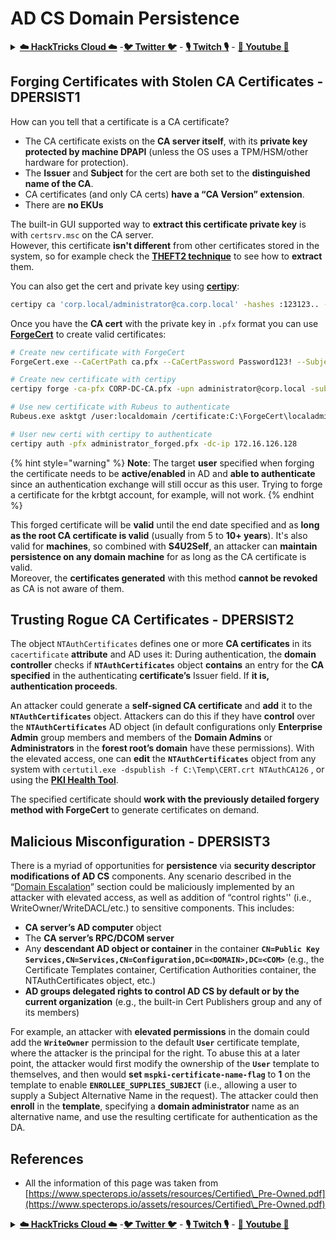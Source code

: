 # AD CS Domain Persistence

<details>

<summary><a href="https://cloud.hacktricks.xyz/pentesting-cloud/pentesting-cloud-methodology"><strong>☁️ HackTricks Cloud ☁️</strong></a> -<a href="https://twitter.com/hacktricks_live"><strong>🐦 Twitter 🐦</strong></a> - <a href="https://www.twitch.tv/hacktricks_live/schedule"><strong>🎙️ Twitch 🎙️</strong></a> - <a href="https://www.youtube.com/@hacktricks_LIVE"><strong>🎥 Youtube 🎥</strong></a></summary>

- Do you work in a **cybersecurity company**? Do you want to see your **company advertised in HackTricks**? or do you want to have access to the **latest version of the PEASS or download HackTricks in PDF**? Check the [**SUBSCRIPTION PLANS**](https://github.com/sponsors/carlospolop)!

- Discover [**The PEASS Family**](https://opensea.io/collection/the-peass-family), our collection of exclusive [**NFTs**](https://opensea.io/collection/the-peass-family)

- Get the [**official PEASS & HackTricks swag**](https://peass.creator-spring.com)

- **Join the** [**💬**](https://emojipedia.org/speech-balloon/) [**Discord group**](https://discord.gg/hRep4RUj7f) or the [**telegram group**](https://t.me/peass) or **follow** me on **Twitter** [**🐦**](https://github.com/carlospolop/hacktricks/tree/7af18b62b3bdc423e11444677a6a73d4043511e9/\[https:/emojipedia.org/bird/README.md)[**@carlospolopm**](https://twitter.com/hacktricks_live)**.**

- **Share your hacking tricks by submitting PRs to the [hacktricks repo](https://github.com/carlospolop/hacktricks) and [hacktricks-cloud repo](https://github.com/carlospolop/hacktricks-cloud)**.

</details>

## Forging Certificates with Stolen CA Certificates - DPERSIST1

How can you tell that a certificate is a CA certificate?

* The CA certificate exists on the **CA server itself**, with its **private key protected by machine DPAPI** (unless the OS uses a TPM/HSM/other hardware for protection).
* The **Issuer** and **Subject** for the cert are both set to the **distinguished name of the CA**.
* CA certificates (and only CA certs) **have a “CA Version” extension**.
* There are **no EKUs**

The built-in GUI supported way to **extract this certificate private key** is with `certsrv.msc` on the CA server.\
However, this certificate **isn't different** from other certificates stored in the system, so for example check the [**THEFT2 technique**](certificate-theft.md#user-certificate-theft-via-dpapi-theft2) to see how to **extract** them.

You can also get the cert and private key using [**certipy**](https://github.com/ly4k/Certipy):

```bash
certipy ca 'corp.local/administrator@ca.corp.local' -hashes :123123.. -backup
```

Once you have the **CA cert** with the private key in `.pfx` format you can use [**ForgeCert**](https://github.com/GhostPack/ForgeCert)  to create valid certificates:

```bash
# Create new certificate with ForgeCert
ForgeCert.exe --CaCertPath ca.pfx --CaCertPassword Password123! --Subject "CN=User" --SubjectAltName localadmin@theshire.local --NewCertPath localadmin.pfx --NewCertPassword Password123!

# Create new certificate with certipy
certipy forge -ca-pfx CORP-DC-CA.pfx -upn administrator@corp.local -subject 'CN=Administrator,CN=Users,DC=CORP,DC=LOCAL'

# Use new certificate with Rubeus to authenticate
Rubeus.exe asktgt /user:localdomain /certificate:C:\ForgeCert\localadmin.pfx /password:Password123!

# User new certi with certipy to authenticate
certipy auth -pfx administrator_forged.pfx -dc-ip 172.16.126.128
```

{% hint style="warning" %}
**Note**: The target **user** specified when forging the certificate needs to be **active/enabled** in AD and **able to authenticate** since an authentication exchange will still occur as this user. Trying to forge a certificate for the krbtgt account, for example, will not work.
{% endhint %}

This forged certificate will be **valid** until the end date specified and as **long as the root CA certificate is valid** (usually from 5 to **10+ years**). It's also valid for **machines**, so combined with **S4U2Self**, an attacker can **maintain persistence on any domain machine** for as long as the CA certificate is valid.\
Moreover, the **certificates generated** with this method **cannot be revoked** as CA is not aware of them.

## Trusting Rogue CA Certificates - DPERSIST2

The object `NTAuthCertificates` defines one or more **CA certificates** in its `cacertificate` **attribute** and AD uses it: During authentication, the **domain controller** checks if **`NTAuthCertificates`** object **contains** an entry for the **CA specified** in the authenticating **certificate’s** Issuer field. If **it is, authentication proceeds**.

An attacker could generate a **self-signed CA certificate** and **add** it to the **`NTAuthCertificates`** object. Attackers can do this if they have **control** over the **`NTAuthCertificates`** AD object (in default configurations only **Enterprise Admin** group members and members of the **Domain Admins** or **Administrators** in the **forest root’s domain** have these permissions). With the elevated access, one can **edit** the **`NTAuthCertificates`** object from any system with `certutil.exe -dspublish -f C:\Temp\CERT.crt NTAuthCA126` , or using the [**PKI Health Tool**](https://docs.microsoft.com/en-us/troubleshoot/windows-server/windows-security/import-third-party-ca-to-enterprise-ntauth-store#method-1---import-a-certificate-by-using-the-pki-health-tool).&#x20;

The specified certificate should **work with the previously detailed forgery method with ForgeCert** to generate certificates on demand.

## Malicious Misconfiguration - DPERSIST3

There is a myriad of opportunities for **persistence** via **security descriptor modifications of AD CS** components. Any scenario described in the “[Domain Escalation](domain-escalation.md)” section could be maliciously implemented by an attacker with elevated access, as well as addition of “control rights'' (i.e., WriteOwner/WriteDACL/etc.) to sensitive components. This includes:

* **CA server’s AD computer** object
* The **CA server’s RPC/DCOM server**
* Any **descendant AD object or container** in the container **`CN=Public Key Services,CN=Services,CN=Configuration,DC=<DOMAIN>,DC=<COM>`** (e.g., the Certificate Templates container, Certification Authorities container, the NTAuthCertificates object, etc.)
* **AD groups delegated rights to control AD CS by default or by the current organization** (e.g., the built-in Cert Publishers group and any of its members)

For example, an attacker with **elevated permissions** in the domain could add the **`WriteOwner`** permission to the default **`User`** certificate template, where the attacker is the principal for the right. To abuse this at a later point, the attacker would first modify the ownership of the **`User`** template to themselves, and then would **set** **`mspki-certificate-name-flag`** to **1** on the template to enable **`ENROLLEE_SUPPLIES_SUBJECT`** (i.e., allowing a user to supply a Subject Alternative Name in the request). The attacker could then **enroll** in the **template**, specifying a **domain administrator** name as an alternative name, and use the resulting certificate for authentication as the DA.

## References

* All the information of this page was taken from [https://www.specterops.io/assets/resources/Certified\_Pre-Owned.pdf](https://www.specterops.io/assets/resources/Certified\_Pre-Owned.pdf)

<details>

<summary><a href="https://cloud.hacktricks.xyz/pentesting-cloud/pentesting-cloud-methodology"><strong>☁️ HackTricks Cloud ☁️</strong></a> -<a href="https://twitter.com/hacktricks_live"><strong>🐦 Twitter 🐦</strong></a> - <a href="https://www.twitch.tv/hacktricks_live/schedule"><strong>🎙️ Twitch 🎙️</strong></a> - <a href="https://www.youtube.com/@hacktricks_LIVE"><strong>🎥 Youtube 🎥</strong></a></summary>

- Do you work in a **cybersecurity company**? Do you want to see your **company advertised in HackTricks**? or do you want to have access to the **latest version of the PEASS or download HackTricks in PDF**? Check the [**SUBSCRIPTION PLANS**](https://github.com/sponsors/carlospolop)!

- Discover [**The PEASS Family**](https://opensea.io/collection/the-peass-family), our collection of exclusive [**NFTs**](https://opensea.io/collection/the-peass-family)

- Get the [**official PEASS & HackTricks swag**](https://peass.creator-spring.com)

- **Join the** [**💬**](https://emojipedia.org/speech-balloon/) [**Discord group**](https://discord.gg/hRep4RUj7f) or the [**telegram group**](https://t.me/peass) or **follow** me on **Twitter** [**🐦**](https://github.com/carlospolop/hacktricks/tree/7af18b62b3bdc423e11444677a6a73d4043511e9/\[https:/emojipedia.org/bird/README.md)[**@carlospolopm**](https://twitter.com/hacktricks_live)**.**

- **Share your hacking tricks by submitting PRs to the [hacktricks repo](https://github.com/carlospolop/hacktricks) and [hacktricks-cloud repo](https://github.com/carlospolop/hacktricks-cloud)**.

</details>
